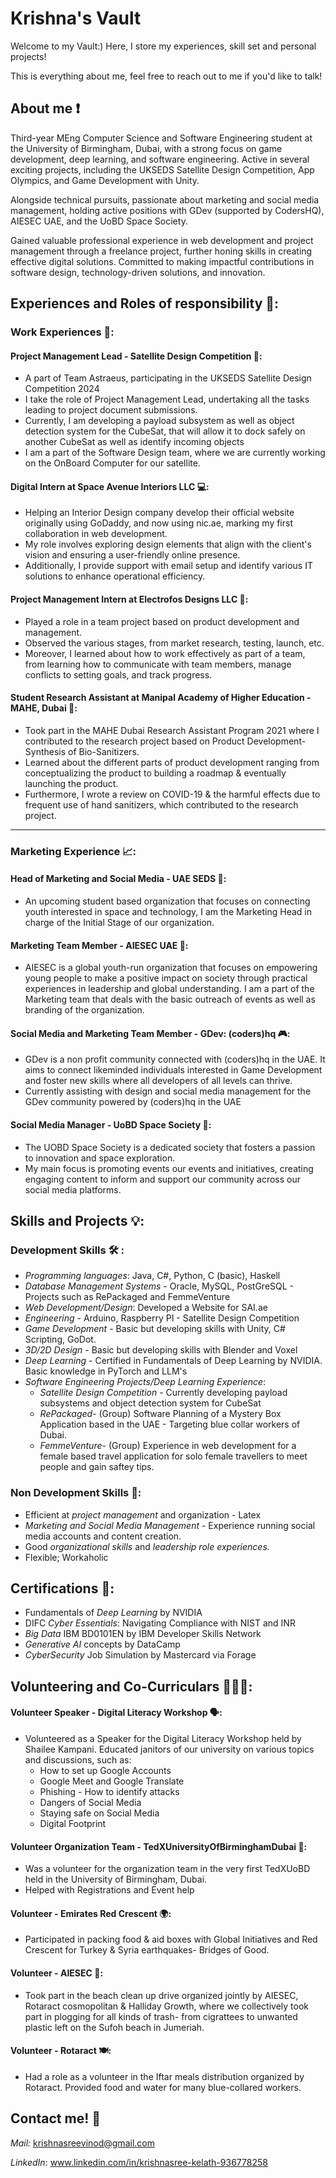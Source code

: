 # Krishna's Vault
Welcome to my Vault:) Here, I store my experiences, skill set and personal projects! 

This is everything about me, feel free to reach out to me if you'd like to talk! 


## About me ❗
Third-year MEng Computer Science and Software Engineering student at the University of Birmingham, Dubai, with a strong focus on game development, deep learning, and software engineering. Active in several exciting projects, including the UKSEDS Satellite Design Competition, App Olympics, and Game Development with Unity.

Alongside technical pursuits, passionate about marketing and social media management, holding active positions with GDev (supported by CodersHQ), AIESEC UAE, and the UoBD Space Society.

Gained valuable professional experience in web development and project management through a freelance project, further honing skills in creating effective digital solutions. Committed to making impactful contributions in software design, technology-driven solutions, and innovation.

## Experiences and Roles of responsibility 🫡: 
### Work Experiences 💼:

#### Project Management Lead - Satellite Design Competition 🚀:
- A part of Team Astraeus, participating in the UKSEDS Satellite Design Competition 2024
- I take the role of Project Management Lead, undertaking all the tasks leading to project document submissions.
- Currently, I am developing a payload subsystem as well as object detection system for the CubeSat, that will allow it to dock safely on another CubeSat as well as identify incoming objects
- I am a part of the Software Design team, where we are currently working on the OnBoard Computer for our satellite.

#### Digital Intern at Space Avenue Interiors LLC 💻:
- Helping an Interior Design company develop their official website originally using GoDaddy, and now using nic.ae, marking my first collaboration in web development.
- My role involves exploring design elements that align with the client's vision and ensuring a user-friendly online presence.
- Additionally, I provide support with email setup and identify various IT solutions to enhance operational efficiency.

#### Project Management Intern at Electrofos Designs LLC 📝:
- Played a role in a team project based on product development and management.
- Observed the various stages, from market research, testing, launch, etc.
- Moreover, I learned about how to work effectively as part of a team, from learning how to communicate with team members, manage conflicts to setting goals, and track progress. 

#### Student Research Assistant at Manipal Academy of Higher Education - MAHE, Dubai 🔬:
- Took part in the MAHE Dubai Research Assistant Program 2021 where I contributed to the research project based on Product Development- Synthesis of Bio-Sanitizers.
- Learned about the different parts of product development ranging from conceptualizing the product to building a roadmap & eventually launching the product.
- Furthermore, I wrote a review on COVID-19 & the harmful effects due to frequent use of hand sanitizers, which contributed to the research project.
__________
### Marketing Experience 📈:
#### Head of Marketing and Social Media - UAE SEDS 🌙:
- An upcoming student based organization that focuses on connecting youth interested in space and technology, I am the Marketing Head in charge of the Initial Stage of our organization. 
#### Marketing Team Member - AIESEC UAE 📣:
- AIESEC is a global youth-run organization that focuses on empowering young people to make a positive impact on society through practical experiences in leadership and global understanding. I am a part of the Marketing team that deals with the basic outreach of events as well as branding of the organization.
#### Social Media and Marketing Team Member - GDev: (coders)hq 🎮:
- GDev is a non profit community connected with (coders)hq in the UAE. It aims to connect likeminded individuals interested in Game Development and foster new skills where all developers of all levels can thrive.
- Currently assisting with design and social media management for the GDev community powered by (coders)hq in the UAE
#### Social Media Manager - UoBD Space Society 📱:
- The UOBD Space Society is a dedicated society that fosters a passion to innovation and space exploration.
- My main focus is promoting events our events and initiatives, creating engaging content to inform and support our community across our social media platforms.


## Skills and Projects 💡:

### Development Skills 🛠️ :
- *Programming languages*: Java, C#, Python, C (basic), Haskell
- *Database Management Systems* - Oracle, MySQL, PostGreSQL - Projects such as RePackaged and FemmeVenture
- *Web Development/Design*: Developed a Website for SAI.ae
- *Engineering* - Arduino, Raspberry PI - Satellite Design Competition
- *Game Development* - Basic but developing skills with Unity, C# Scripting, GoDot.
- *3D/2D Design* - Basic but developing skills with Blender and Voxel
- *Deep Learning* - Certified in Fundamentals of Deep Learning by NVIDIA. Basic knowledge in PyTorch and LLM's 
- *Software Engineering Projects/Deep Learning Experience*:
  - *Satellite Design Competition* - Currently developing payload subsystems and object detection system for CubeSat
  - *RePackaged*- (Group) Software Planning of a Mystery Box Application based in the UAE - Targeting blue collar workers of Dubai.
  - *FemmeVenture*- (Group) Experience in web development for a female based travel application for solo female travellers to meet people and gain saftey tips.

### Non Development Skills 🤝:
- Efficient at *project management* and organization - Latex
- *Marketing and Social Media Management* - Experience running social media accounts and content creation.
- Good *organizational skills* and *leadership role experiences.*
- Flexible; Workaholic

## Certifications 🏅:
- Fundamentals of *Deep Learning* by NVIDIA
- DIFC *Cyber Essentials*: Navigating Compliance with NIST and INR
- *Big Data* IBM BD0101EN by IBM Developer Skills Network
- *Generative AI* concepts by DataCamp
- *CyberSecurity* Job Simulation by Mastercard via Forage

## Volunteering and Co-Curriculars 🧑‍🤝‍🧑:

#### Volunteer Speaker - Digital Literacy Workshop 🗣️:
- Volunteered as a Speaker for the Digital Literacy Workshop held by Shailee Kampani. Educated janitors of our university on various topics and discussions, such as:
  - How to set up Google Accounts
  - Google Meet and Google Translate
  - Phishing - How to identify attacks
  - Dangers of Social Media 
  - Staying safe on Social Media
  - Digital Footprint
 

#### Volunteer Organization Team - TedXUniversityOfBirminghamDubai 🎤:
- Was a volunteer for the organization team in the very first TedXUoBD held in the University of Birmingham, Dubai.
- Helped with Registrations and Event help

#### Volunteer - Emirates Red Crescent 🌍:
- Participated in packing food & aid boxes with Global Initiatives and Red Crescent for Turkey & Syria earthquakes- Bridges of Good.

#### Volunteer - AIESEC 🌊:
- Took part in the beach clean up drive organized jointly by AIESEC, Rotaract cosmopolitan & Halliday Growth, where we collectively took part in plogging for all kinds of trash- from cigrattees to unwanted plastic left on the Sufoh beach in Jumeriah.

#### Volunteer - Rotaract 🍽️:
- Had a role as a volunteer in the Iftar meals distribution organized by Rotaract. Provided food and water for many blue-collared workers.

## Contact me! 🔗

*Mail:* krishnasreevinod@gmail.com


*LinkedIn*: www.linkedin.com/in/krishnasree-kelath-936778258

